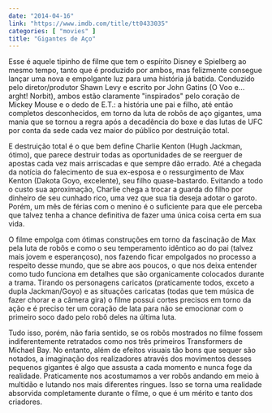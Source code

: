 ```yaml
---
date: "2014-04-16"
link: "https://www.imdb.com/title/tt0433035"
categories: [ "movies" ]
title: "Gigantes de Aço"
---
```

Esse é aquele tipinho de filme que tem o espírito Disney e Spielberg ao mesmo tempo, tanto que é produzido por ambos, mas felizmente consegue lançar uma nova e empolgante luz para uma história já batida. Conduzido pelo diretor/produtor Shawn Levy e escrito por John Gatins (O Voo e... arght! Norbit), ambos estão claramente "inspirados" pelo coração de Mickey Mouse e o dedo de E.T.: a história une pai e filho, até então completos desconhecidos, em torno da luta de robôs de aço gigantes, uma mania que se tornou a regra após a decadência do boxe e das lutas de UFC por conta da sede cada vez maior do público por destruição total.

E destruição total é o que bem define Charlie Kenton (Hugh Jackman, ótimo), que parece destruir todas as oportunidades de se reerguer de apostas cada vez mais arriscadas e que sempre dão errado. Até a chegada da notícia do falecimento de sua ex-esposa e o ressurgimento de Max Kenton (Dakota Goyo, excelente), seu filho quase-bastardo. Evitando a todo o custo sua aproximação, Charlie chega a trocar a guarda do filho por dinheiro de seu cunhado rico, uma vez que sua tia deseja adotar o garoto. Porém, um mês de férias com o menino é o suficiente para que ele perceba que talvez tenha a chance definitiva de fazer uma única coisa certa em sua vida.

O filme empolga com ótimas construções em torno da fascinação de Max pela luta de robôs e como o seu temperamento idêntico ao do pai (talvez mais jovem e esperançoso), nos fazendo ficar empolgados no processo a respeito desse mundo, que se abre aos poucos, o que nos deixa entender como tudo funciona em detalhes que são organicamente colocados durante a trama. Tirando os personagens caricatos (praticamente todos, exceto a dupla Jackman/Goyo) e as situações caricatas (todas que tem música de fazer chorar e a câmera gira) o filme possui cortes precisos em torno da ação e é preciso ter um coração de lata para não se emocionar com o primeiro soco dado pelo robô deles na última luta.

Tudo isso, porém, não faria sentido, se os robôs mostrados no filme fossem indiferentemente retratados como nos três primeiros Transformers de Michael Bay. No entanto, além de efeitos visuais tão bons que sequer são notados, a imaginação dos realizadores através dos movimentos desses pequenos gigantes é algo que assusta a cada momento e nunca foge da realidade. Praticamente nos acostumamos a ver robôs andando em meio à multidão e lutando nos mais diferentes ringues. Isso se torna uma realidade absorvida completamente durante o filme, o que é um mérito e tanto dos criadores.
